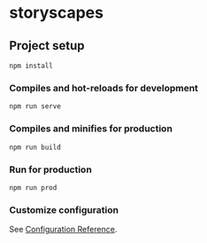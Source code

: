 # storyscapes

## Project setup
```
npm install
```

### Compiles and hot-reloads for development
```
npm run serve
```

### Compiles and minifies for production
```
npm run build
```

### Run for production
```
npm run prod
```

### Customize configuration
See [Configuration Reference](https://cli.vuejs.org/config/).
